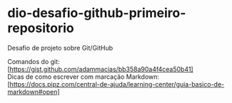 # dio-desafio-github-primeiro-repositorio
Desafio de projeto sobre Git/GitHub

Comandos do git: [https://gist.github.com/adammacias/bb358a90a4f4cea50b41]  
Dicas de como escrever com marcação Markdown: [https://docs.pipz.com/central-de-ajuda/learning-center/guia-basico-de-markdown#open]  

